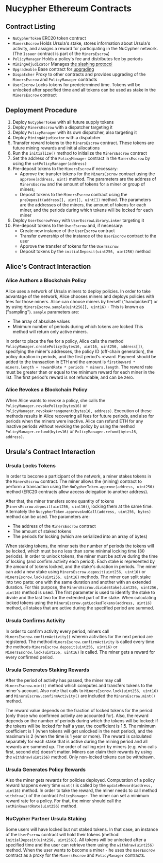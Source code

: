 # Nucypher Ethereum Contracts


## Contract Listing

* `NuCypherToken` ERC20 token contract
* `MinersEscrow` Holds Ursula's stake, stores information about Ursula's activity, and assigns a reward for participating in the NuCypher network. (The `Issuer` contract is part of the `MinersEscrow`)
* `PolicyManager` Holds a policy's fee and distributes fee by periods
* `MiningAdjudicator` Manages [the slashing protocol](slashing)
* `Upgradeable` Base contract for [upgrading](upgradeable_proxy_contracts)
* `Dispatcher` Proxy to other contracts and provides upgrading of the `MinersEscrow` and `PolicyManager` contracts
* `UserEscrow` Locks tokens for predetermined time. Tokens will be unlocked after specified time and all tokens can be used as stake in the `MinersEscrow` contract

## Deployment Procedure

1. Deploy `NuCypherToken` with all future supply tokens
2. Deploy `MinersEscrow` with a dispatcher targeting it
3. Deploy `PolicyManager` with its own dispatcher, also targeting it
4. Deploy `MiningAdjudicator` with a dispatcher
5. Transfer reward tokens to the `MinersEscrow` contract. These tokens are future mining rewards and initial allocations
6. Run the `initialize()` method to initialize the `MinersEscrow` contract
7. Set the address of the `PolicyManager` contract  in the `MinersEscrow` by using the `setPolicyManager(address)`
8. Pre-deposit tokens to the `MinersEscrow` if necessary:
	* Approve the transfer tokens for the `MinersEscrow` contract using the `approve(address, uint)` method. The parameters are the address of `MinersEscrow` and the amount of tokens for a miner or group of miners;
	* Deposit tokens to the `MinersEscrow` contract using the `preDeposit(address[], uint[], uint[])` method. The parameters are the addresses of the miners, the amount of tokens for each miner, and the periods during which tokens will be locked for each miner
9. Deploy `UserEscrowProxy` with `UserEscrowLibraryLinker` targeting it
10. Pre-deposit tokens to the `UserEscrow` and, if necessary:
	* Create new instance of the `UserEscrow` contract 
	* Transfer ownership of the instance of the `UserEscrow` contract to the user
	* Approve the transfer of tokens for the `UserEscrow`
	* Deposit tokens by the `initialDeposit(uint256, uint256)` method

## Alice's Contract Interaction

### Alice Authors a Blockchain Policy

Alice uses a network of Ursula miners to deploy policies.
In order to take advantage of the network, Alice chooses miners and deploys policies with fees for those miners.
Alice can choose miners by herself ("handpicked") or by using `MinersEscrow.sample(uint256[], uint16)` - This is  known as ("sampling").
`sample` parameters are:
* The array of absolute values
* Minimum number of periods during which tokens are locked
This method will return only active miners.

In order to place the fee for a policy, Alice calls the method `PolicyManager.createPolicy(bytes16, uint16, uint256, address[])`,
specifying the miner's addresses, the policy ID (off-chain generation), the policy duration in periods, and the first period's reward.
Payment should be added to the transaction in ETH and the amount is `firstReward * miners.length + rewardRate * periods * miners.length`.
The reward rate must be greater than or equal to the minimum reward for each miner in the list. The first period's reward is not refundable, and can be zero.

### Alice Revokes a Blockchain Policy

When Alice wants to revoke a policy, she calls the `PolicyManager.revokePolicy(bytes16)` or `PolicyManager.revokeArrangement(bytes16, address)`.
Execution of these methods results in Alice recovering all fees for future periods, and also for periods when the miners were inactive.
Alice can refund ETH for any inactive periods without revoking the policy by using the method `PolicyManager.refund(bytes16)` or `PolicyManager.refund(bytes16, address)`.


## Ursula's Contract Interaction


### Ursula Locks Tokens

In order to become a participant of the network, a miner stakes tokens in the `MinersEscrow` contract.
The miner allows the (mining) contract to perform a transaction using the `NuCypherToken.approve(address, uint256)` method
(ERC20 contracts allow access delegation to another address).

After that, the miner transfers some quantity of tokens (`MinersEscrow.deposit(uint256, uint16)`), locking them at the same time.
Alternately the `NucypherToken.approveAndCall(address, uint256, bytes)` method can be used.
The parameters are:
* The address of the `MinersEscrow` contract
* The amount of staked tokens
* The periods for locking (which are serialized into an array of bytes)

When staking tokens, the miner sets the number of periods the tokens will be locked, which must be no less than some minimal locking time (30 periods).
In order to unlock tokens, the miner must be active during the time of locking (and confirm activity each period).
Each stake is represented by the amount of tokens locked, and the stake's duration in periods.
The miner can add a new stake using `MinersEscrow.deposit(uint256, uint16)` or `MinersEscrow.lock(uint256, uint16)` methods.
The miner can split stake into two parts: one with the same duration and another with an extended duration.
For this purpose, the `MinersEscrow.divideStake(uint256, uint256, uint16)` method is used.
The first parameter is used to identify the stake to divide and the last two for the extended part of the stake.
When calculating locked tokens using the `MinersEscrow.getLockedTokens(address, uint16)` method, all stakes that are active during the specified period are summed.


### Ursula Confirms Activity

In order to confirm activity every period, miners call `MinersEscrow.confirmActivity()` wherein activities for the next period are registered.
The method `MinersEscrow.confirmActivity` is called every time the methods `MinersEscrow.deposit(uint256, uint16)` or `MinersEscrow.lock(uint256, uint16)` is called.
The miner gets a reward for every confirmed period.

### Ursula Generates Staking Rewards
After the period of activity has passed, the miner may call `MinersEscrow.mint()` method which computes and transfers tokens to the miner's account.
Also note that calls to `MinersEscrow.lock(uint256, uint16)` and `MinersEscrow.confirmActivity()` are included the `MinersEscrow.mint()` method.

The reward value depends on the fraction of locked tokens for the period (only those who confirmed activity are accounted for).
Also, the reward depends on the number of periods during which the tokens will be locked: if the tokens will be locked for half a year, the coefficient is 1.5.
The minimum coefficient is 1 (when tokens will get unlocked in the next period), and the maximum is 2 (when the time is 1 year or more).
The reward is calculated separately for each stake that is active during the mining period and all rewards are summed up.
The order of calling `mint` by miners (e.g. who calls first, second etc) doesn't matter.
Miners can claim their rewards by using the `withdraw(uint256)` method. Only non-locked tokens can be withdrawn.


### Ursula Generates Policy Rewards
Also the miner gets rewards for policies deployed.
Computation of a policy reward happens every time `mint()` is called by the `updateReward(address, uint16)` method.
In order to take the reward, the miner needs to call method `withdraw()` of the contract `PolicyManager`.
The miner can set a minimum reward rate for a policy. For that, the miner should call the `setMinRewardRate(uint256)` method.


### NuCypher Partner Ursula Staking
Some users will have locked but not staked tokens.
In that case, an instance of the `UserEscrow` contract will hold their tokens (method `initialDeposit(uint256, uint256)`).
All tokens will be unlocked after a specified time and the user can retrieve them using the `withdraw(uint256)` method.
When the user wants to become a miner - he uses the `UserEscrow` contract as a proxy for the `MinersEscrow` and `PolicyManager` contracts.
